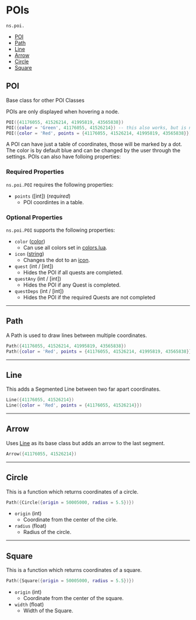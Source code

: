 # POIs

`ns.poi.`
- [POI](#poi)
- [Path](#path)
- [Line](#line)
- [Arrow](#arrow)
- [Circle](#circle)
- [Square](#square)


## POI

Base class for other POI Classes

POIs are only displayed when hovering a node.

```lua
POI({41176055, 41526214, 41995819, 43565838})
POI({color = 'Green', 41176055, 41526214}) -- this also works, but is not recommended
POI({color = 'Red', points = {41176055, 41526214, 41995819, 43565838}})
```

A POI can have just a table of coordinates, those will be marked by a dot. The color is by default blue and can be changed by the user through the settings.
POIs can also have folloing properties:

### Required Properties

`ns.poi.POI` requires the following properties:

* `points` ([int]) (*required*)
  * POI coordintes in a table.

### Optional Properties

`ns.poi.POI` supports the following properties:

* `color` ([color](colors.html))
  * Can use all colors set in [colors.lua](colors.html).
* `icon` ([string](icons.html))
  * Changes the dot to an [icon](icons.html).
* `quest` (int / [int])
  * Hides the POI if all quests are completed.
* `questAny` (int / [int])
  * Hides the POI if any Quest is completed.
* `questDeps` (int / [int])
  * Hides the POI if the required Quests are not completed

<!-- 
---

## Glow

Only used internally for hover and focus effects.

```lua
Glow()
``` --> 

---

## Path

A Path is used to draw lines between  multiple coordinates.

```lua
Path({41176055, 41526214, 41995819, 43565838})
Path({color = 'Red', points = {41176055, 41526214, 41995819, 43565838}})
```

---

## Line

This adds a Segmented Line between two far apart coordinates.

```lua
Line({41176055, 41526214})
Line({color = 'Red', points = {41176055, 41526214}})
```

---

## Arrow

Uses [Line](#line) as its base class but adds an arrow to the last segment.

```lua
Arrow({41176055, 41526214})
```

---

## Circle

This is a function which returns coordinates of a circle.

```lua
Path({Circle({origin = 50005000, radius = 5.5})})
```

* `origin` (int)
  * Coordinate from the center of the cirle.
* `radius` (float)
  * Radius of the circle.

---

## Square

This is a function which returns coordinates of a square.

```lua
Path({Square({origin = 50005000, radius = 5.5})})
```

* `origin` (int)
  * Coordinate from the center of the square.
* `width` (float)
  * Width of the Square.
